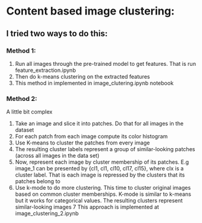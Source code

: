 # Content based image clustering:
## I tried two ways to do this: 
### Method 1:
1. Run all images through the pre-trained model to get features. That is run feature_extraction.ipynb
2. Then do k-means clustering on the extracted features
3. This method in implemented in image_clutering.ipynb notebook

### Method 2:
A  little bit complex
1. Take an image and slice it into patches. Do that for all images in the dataset
2. For each patch from each image compute its color histogram
3. Use K-means to cluster the patches from every image
4. The resulting cluster labels represent a group of similar-looking patches (across all images in the data set)
5. Now, represent each image by cluster membership of its patches. E.g image_1 can be presented by {cl1, cl1, cl10, cl17, cl15}, where clx is a cluster label. That is each image is repressed by the clusters that its patches belong to
6. Use k-mode to do more clustering. This time to cluster original images based on common cluster memberships. K-mode is similar to k-means but it works for categorical values. The resulting clusters represent similar-looking images
7  This approach is implemented at image_clustering_2.ipynb

